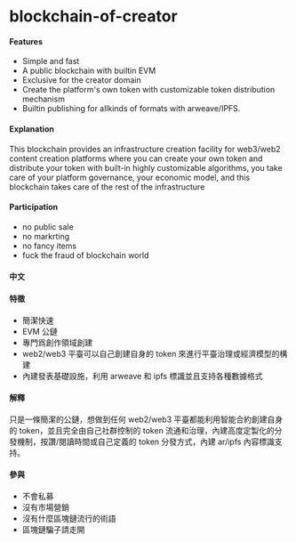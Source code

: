 # blockchain-of-creator

#### Features
* Simple and fast 
* A public blockchain with builtin EVM
* Exclusive for the creator domain
* Create the platform's own token with customizable token distribution mechanism
* Builtin publishing for allkinds of formats with arweave/IPFS.

#### Explanation
This blockchain provides an infrastructure creation facility for web3/web2 content creation platforms where you can create your own token and distribute your token with built-in highly customizable algorithms, you take care of your platform governance, your economic model, and this blockchain takes care of the rest of the infrastructure

#### Participation
* no public sale
* no markrting
* no fancy items
* fuck the fraud of blockchain world


#### 中文

#### 特徵
* 簡潔快速
* EVM 公鏈
* 專門爲創作領域創建
* web2/web3 平臺可以自己創建自身的 token 來進行平臺治理或經濟模型的構建
* 內建發表基礎設施，利用 arweave 和 ipfs 標識並且支持各種數據格式

#### 解釋
只是一條簡潔的公鏈，想做到任何 web2/web3 平臺都能利用智能合約創建自身的 token，並且完全由自己社群控制的 token 流通和治理，內建高度定製化的分發機制，按讚/閱讀時間或自己定義的 token 分發方式，內建 ar/ipfs 內容標識支持。

#### 參與
* 不會私募
* 沒有市場營銷
* 沒有什麼區塊鏈流行的術語
* 區塊鏈騙子請走開
